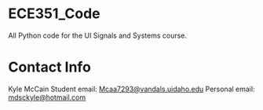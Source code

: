 # ECE351_Code
All Python code for the UI Signals and Systems course.

# Contact Info
Kyle McCain
Student email: Mcaa7293@vandals.uidaho.edu
Personal email: mdsckyle@hotmail.com
